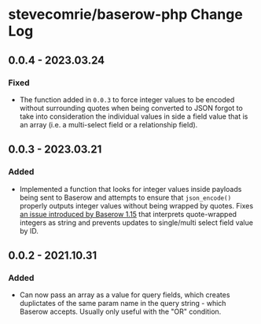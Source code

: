 # stevecomrie/baserow-php Change Log

## 0.0.4 - 2023.03.24

### Fixed

* The function added in `0.0.3` to force integer values to be encoded without surrounding quotes when being converted to JSON forgot to take into consideration the individual values in side a field value that is an array (i.e. a multi-select field or a relationship field).


## 0.0.3 - 2023.03.21

### Added

* Implemented a function that looks for integer values inside payloads being sent to Baserow and attempts to ensure that `json_encode()` properly outputs integer values without being wrapped by quotes. Fixes [an issue introduced by Baserow 1.15](https://gitlab.com/bramw/baserow/-/issues/1653) that interprets quote-wrapped integers as string and prevents updates to single/multi select field value by ID.


## 0.0.2 - 2021.10.31

### Added

* Can now pass an array as a value for query fields, which creates duplictates of the same param name in the query string - which Baserow accepts. Usually only useful with the "OR" condition.
